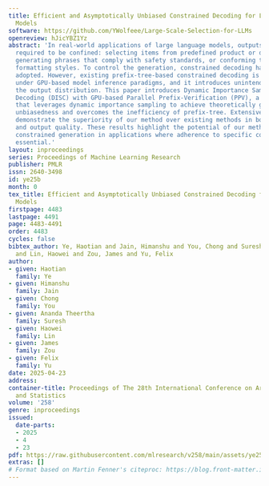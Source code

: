 ```yaml
---
title: Efficient and Asymptotically Unbiased Constrained Decoding for Large Language
  Models
software: https://github.com/YWolfeee/Large-Scale-Selection-for-LLMs
openreview: hJicYBZ1Yz
abstract: 'In real-world applications of large language models, outputs are often
  required to be confined: selecting items from predefined product or document sets,
  generating phrases that comply with safety standards, or conforming to specialized
  formatting styles. To control the generation, constrained decoding has been widely
  adopted. However, existing prefix-tree-based constrained decoding is inefficient
  under GPU-based model inference paradigms, and it introduces unintended biases into
  the output distribution. This paper introduces Dynamic Importance Sampling for Constrained
  Decoding (DISC) with GPU-based Parallel Prefix-Verification (PPV), a novel algorithm
  that leverages dynamic importance sampling to achieve theoretically guaranteed asymptotic
  unbiasedness and overcomes the inefficiency of prefix-tree. Extensive experiments
  demonstrate the superiority of our method over existing methods in both efficiency
  and output quality. These results highlight the potential of our methods to improve
  constrained generation in applications where adherence to specific constraints is
  essential.'
layout: inproceedings
series: Proceedings of Machine Learning Research
publisher: PMLR
issn: 2640-3498
id: ye25b
month: 0
tex_title: Efficient and Asymptotically Unbiased Constrained Decoding for Large Language
  Models
firstpage: 4483
lastpage: 4491
page: 4483-4491
order: 4483
cycles: false
bibtex_author: Ye, Haotian and Jain, Himanshu and You, Chong and Suresh, Ananda Theertha
  and Lin, Haowei and Zou, James and Yu, Felix
author:
- given: Haotian
  family: Ye
- given: Himanshu
  family: Jain
- given: Chong
  family: You
- given: Ananda Theertha
  family: Suresh
- given: Haowei
  family: Lin
- given: James
  family: Zou
- given: Felix
  family: Yu
date: 2025-04-23
address:
container-title: Proceedings of The 28th International Conference on Artificial Intelligence
  and Statistics
volume: '258'
genre: inproceedings
issued:
  date-parts:
  - 2025
  - 4
  - 23
pdf: https://raw.githubusercontent.com/mlresearch/v258/main/assets/ye25b/ye25b.pdf
extras: []
# Format based on Martin Fenner's citeproc: https://blog.front-matter.io/posts/citeproc-yaml-for-bibliographies/
---
```


